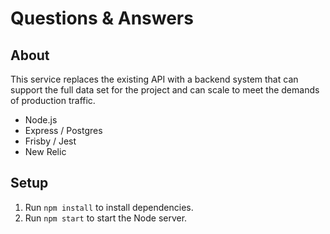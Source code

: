 # Questions & Answers

## About
This service replaces the existing API with a backend system that can support the full data set for the project and can scale to meet the demands of production traffic.

- Node.js
- Express / Postgres
- Frisby / Jest
- New Relic

## Setup
1. Run `npm install` to install dependencies.
2. Run `npm start` to start the Node server.